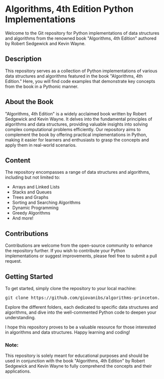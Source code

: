 # Algorithms, 4th Edition Python Implementations

Welcome to the Git repository for Python implementations of data structures and algorithms from the renowned book "Algorithms, 4th Edition" authored by Robert Sedgewick and Kevin Wayne.

## Description

This repository serves as a collection of Python implementations of various data structures and algorithms featured in the book "Algorithms, 4th Edition." Here, you will find code examples that demonstrate key concepts from the book in a Pythonic manner.

## About the Book

"Algorithms, 4th Edition" is a widely acclaimed book written by Robert Sedgewick and Kevin Wayne. It delves into the fundamental principles of algorithms and data structures, providing valuable insights into solving complex computational problems efficiently. Our repository aims to complement the book by offering practical implementations in Python, making it easier for learners and enthusiasts to grasp the concepts and apply them in real-world scenarios.

## Content

The repository encompasses a range of data structures and algorithms, including but not limited to:

- Arrays and Linked Lists
- Stacks and Queues
- Trees and Graphs
- Sorting and Searching Algorithms
- Dynamic Programming
- Greedy Algorithms
- And more!

## Contributions

Contributions are welcome from the open-source community to enhance the repository further. If you wish to contribute your Python implementations or suggest improvements, please feel free to submit a pull request.

## Getting Started

To get started, simply clone the repository to your local machine:

<pre>
git clone https://github.com/giovanibs/algorithms-princeton.git
</pre>

Explore the different folders, each dedicated to specific data structures and algorithms, and dive into the well-commented Python code to deepen your understanding.

I hope this repository proves to be a valuable resource for those interested in algorithms and data structures. Happy learning and coding!

### Note:

This repository is solely meant for educational purposes and should be used in conjunction with the book "Algorithms, 4th Edition" by Robert Sedgewick and Kevin Wayne to fully comprehend the concepts and their applications.
